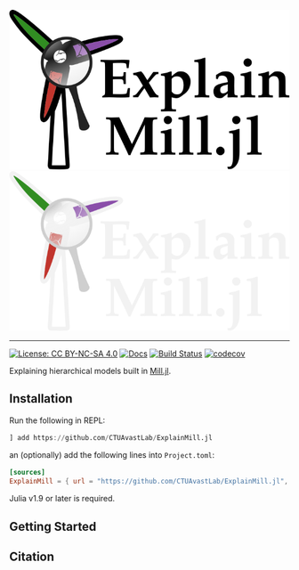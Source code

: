 <p align="center">
  <img src="https://github.com/CTUAvastLab/ExplainMill.jl/raw/main/docs/src/assets/logo.svg#gh-light-mode-only" alt="ExplainMill.jl logo"/>
  <img src="https://github.com/CTUAvastLab/ExplainMill.jl/raw/main/docs/src/assets/logo-dark.svg#gh-dark-mode-only" alt="ExplainMill.jl logo"/>
</p>

---

[![License: CC BY-NC-SA 4.0](https://img.shields.io/badge/License-CC_BY--NC--SA_4.0-lightgrey.svg)](https://github.com/CTUAvastLab/ExplainMill.jl/blob/main/LICENSE.md)
[![Docs](https://img.shields.io/badge/docs-stable-blue.svg)](https://CTUAvastLab.github.io/ExplainMill.jl/stable)
[![Build Status](https://github.com/CTUAvastLab/ExplainMill.jl/actions/workflows/ci.yml/badge.svg)](https://github.com/CTUAvastLab/ExplainMill.jl/actions/workflows/ci.yml)
[![codecov](https://codecov.io/gh/CTUAvastLab/ExplainMill.jl/graph/badge.svg?token=macUeQvm8N)](https://codecov.io/gh/CTUAvastLab/ExplainMill.jl)

Explaining hierarchical models built in [Mill.jl](https://github.com/CTUAvastLab/Mill.jl).

## Installation

Run the following in REPL:

```julia
] add https://github.com/CTUAvastLab/ExplainMill.jl
```

an (optionally) add the following lines into `Project.toml`:

```toml
[sources]
ExplainMill = { url = "https://github.com/CTUAvastLab/ExplainMill.jl", rev = "main" }
```

Julia v1.9 or later is required.

## Getting Started

## Citation

